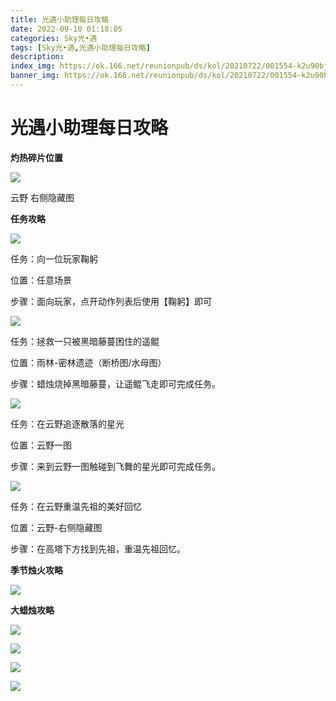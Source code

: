 ```yaml
---
title: 光遇小助理每日攻略
date: 2022-09-10 01:18:05
categories: Sky光•遇
tags: [Sky光•遇,光遇小助理每日攻略]
description: 
index_img: https://ok.166.net/reunionpub/ds/kol/20210722/001554-k2u90bj7ay.png?imageView&thumbnail=600x0&type=jpg
banner_img: https://ok.166.net/reunionpub/ds/kol/20210722/001554-k2u90bj7ay.png?imageView&thumbnail=600x0&type=jpg
---
```

# 光遇小助理每日攻略
**灼热碎片位置**

![](https://img.166.net/reunionpub/ds/kol/20220816/002038-r1s9yflept.jpeg)

云野 右侧隐藏图

  

 **任务攻略**

![](https://img.166.net/reunionpub/ds/kol/20220910/001041-rsmndg04kj.png)

任务：向一位玩家鞠躬

位置：任意场景

步骤：面向玩家，点开动作列表后使用【鞠躬】即可

  

![](https://img.166.net/reunionpub/ds/kol/20220910/001117-8iave6lwp3.png)

任务：拯救一只被黑暗藤蔓困住的遥鲲

位置：雨林-密林遗迹（断桥图/水母图）

步骤：蜡烛烧掉黑暗藤蔓，让遥鲲飞走即可完成任务。

  

![](https://img.166.net/reunionpub/ds/kol/20220910/001148-bfelswgsp4.png)

任务：在云野追逐散落的星光

位置：云野一图

步骤：来到云野一图触碰到飞舞的星光即可完成任务。

![](https://img.166.net/reunionpub/ds/kol/20220910/001901-8iyulwrazh.png)

任务：在云野重温先祖的美好回忆

位置：云野-右侧隐藏图

步骤：在高塔下方找到先祖，重温先祖回忆。

 **季节烛火攻略**

  

![](https://img.166.net/reunionpub/ds/kol/20220910/001544-9k3yej7sub.png)

  

  

  

 **大蜡烛攻略**

  

![](https://img.166.net/reunionpub/ds/kol/20220910/001417-wy1qizn9se.png)

  

![](https://img.166.net/reunionpub/ds/kol/20220910/001342-w8nqzpm249.png)

  

![](https://img.166.net/reunionpub/ds/kol/20220910/001302-8jvfqk5c34.png)

  

![](https://img.166.net/reunionpub/ds/kol/20220910/001233-9vzyi8j61b.png)

  

  

